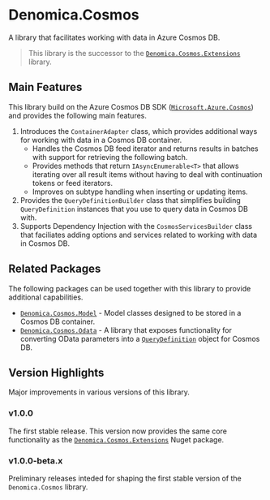 ﻿# Denomica.Cosmos

A library that facilitates working with data in Azure Cosmos DB.

> This library is the successor to the [`Denomica.Cosmos.Extensions`](https://www.nuget.org/packages/Denomica.Cosmos.Extensions/) library.

## Main Features

This library build on the Azure Cosmos DB SDK ([`Microsoft.Azure.Cosmos`](https://www.nuget.org/packages/Microsoft.Azure.Cosmos)) and provides the following main features.

1. Introduces the `ContainerAdapter` class, which provides additional ways for working with data in a Cosmos DB container.
	- Handles the Cosmos DB feed iterator and returns results in batches with support for retrieving the following batch.
	- Provides methods that return `IAsyncEnumerable<T>` that allows iterating over all result items without having to deal with continuation tokens or feed iterators.
	- Improves on subtype handling when inserting or updating items.
2. Provides the `QueryDefinitionBuilder` class that simplifies building `QueryDefinition` instances that you use to query data in Cosmos DB with.
3. Supports Dependency Injection with the `CosmosServicesBuilder` class that faciliates adding options and services related to working with data in Cosmos DB.

## Related Packages

The following packages can be used together with this library to provide additional capabilities.

- [`Denomica.Cosmos.Model`](https://www.nuget.org/packages/Denomica.Cosmos.Model) - Model classes designed to be stored in a Cosmos DB container.
- [`Denomica.Cosmos.Odata`](https://www.nuget.org/packages/Denomica.Cosmos.Odata) - A library that exposes functionality for converting OData parameters into a [`QueryDefinition`](https://learn.microsoft.com/dotnet/api/microsoft.azure.cosmos.querydefinition) object for Cosmos DB.

## Version Highlights

Major improvements in various versions of this library.

### v1.0.0

The first stable release. This version now provides the same core functionality as the [`Denomica.Cosmos.Extensions`](https://www.nuget.org/packages/Denomica.Cosmos.Extensions/) Nuget package.

### v1.0.0-beta.x

Preliminary releases inteded for shaping the first stable version of the `Denomica.Cosmos` library.
